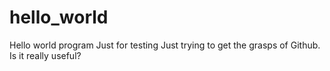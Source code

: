 # hello_world
Hello world program
Just for testing
Just trying to get the grasps of Github.
Is it really useful?
